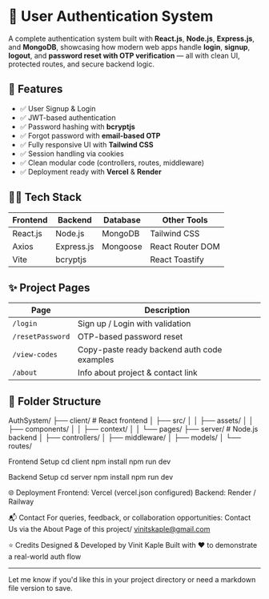 # 🔐 User Authentication System

A complete authentication system built with **React.js**, **Node.js**, **Express.js**, and **MongoDB**, showcasing how modern web apps handle **login**, **signup**, **logout**, and **password reset with OTP verification** — all with clean UI, protected routes, and secure backend logic.

## 🚀 Features

- ✅ User Signup & Login
- ✅ JWT-based authentication
- ✅ Password hashing with **bcryptjs**
- ✅ Forgot password with **email-based OTP**
- ✅ Fully responsive UI with **Tailwind CSS**
- ✅ Session handling via cookies
- ✅ Clean modular code (controllers, routes, middleware)
- ✅ Deployment ready with **Vercel** & **Render**

## 🧑‍💻 Tech Stack

| Frontend  | Backend      | Database | Other Tools        |
|-----------|--------------|----------|--------------------|
| React.js  | Node.js      | MongoDB  | Tailwind CSS       |
| Axios     | Express.js   | Mongoose | React Router DOM   |
| Vite      | bcryptjs     |          | React Toastify     |

## ✨ Project Pages

| Page              | Description                                 |
|-------------------|---------------------------------------------|
| `/login`          | Sign up / Login with validation             |
| `/resetPassword`  | OTP-based password reset                    |
| `/view-codes`     | Copy-paste ready backend auth code examples |
| `/about`          | Info about project & contact link           |

## 📁 Folder Structure

AuthSystem/
├── client/ # React frontend
│ ├── src/
│ │ ├── assets/
│ │ ├── components/
│ │ ├── context/
│ │ └── pages/
├── server/ # Node.js backend
│ ├── controllers/
│ ├── middleware/
│ ├── models/
│ └── routes/

Frontend Setup
cd client
npm install
npm run dev


Backend Setup
cd server
npm install
npm run dev

🌐 Deployment
Frontend: Vercel (vercel.json configured)
Backend: Render / Railway

📬 Contact
For queries, feedback, or collaboration opportunities:
Contact Us via the About Page of this project/ vinitskaple@gmail.com

⭐ Credits
Designed & Developed by Vinit Kaple
Built with ❤️ to demonstrate a real-world auth flow

---

Let me know if you'd like this in your project directory or need a markdown file version to save.








